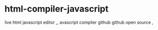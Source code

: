 # html-compiler-javascript
live html javascript editor ,, avascript complier github github open source ,


